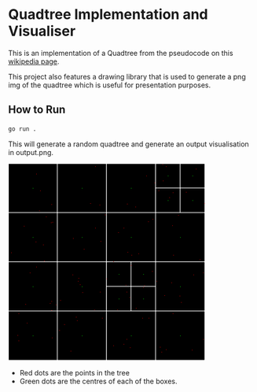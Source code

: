 # Quadtree Implementation and Visualiser
This is an implementation of a Quadtree from the pseudocode on
this [wikipedia page](https://en.wikipedia.org/wiki/Quadtree#Pseudocode).

This project also features a drawing library that is used to generate a
png img of the quadtree which is useful for presentation purposes.

## How to Run
```sh
go run .
```

This will generate a random quadtree and generate an output
visualisation in output.png.

![Quadtree Visualisation](output.png)
- Red dots are the points in the tree
- Green dots are the centres of each of the boxes.
